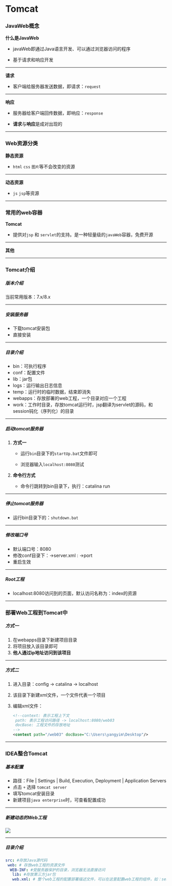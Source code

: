 # Tomcat

### JavaWeb概念

**什么是JavaWeb**

* javaWeb即通过Java语言开发、可以通过浏览器访问的程序

* 基于请求和响应开发

---

**请求**

* 客户端给服务器发送数据，即请求：`request`



---

**响应**

* 服务器给客户端回传数据，即响应：`response`

* **请求**与**响应**是成对出现的



---

### Web资源分类

**静态资源**

* `html`  `css`  `图片`等不会改变的资源

---

**动态资源**

* `js`  `jsp`等资源



---

### 常用的web容器

**Tomcat**

* 提供对`jsp` 和 `servlet`的支持。是一种轻量级的`javaWeb`容器，免费开源

---

**其他**



---

### Tomcat介绍

##### **版本介绍**

当前常用版本：7.x/8.x

---

##### **安装服务器**

* 下载tomcat安装包
* 直接安装

---

##### **目录介绍**

* bin：可执行程序
* conf：配置文件
* lib：jar包
* logs：运行输出日志信息
* temp：运行时的临时数据，结束即消失
* webapps：存放部署的web工程，一个目录对应一个工程
* work：工作时目录，存放tomcat运行时，jsp翻译为servlet的源码，和session钝化（序列化）的目录

---

##### **启动tomcat服务器**

1. **方式一**

   * 运行`bin`目录下的`startUp.bat`文件即可

   * 浏览器输入`localhost:8080`测试

2. **命令行方式**

   * 命令行跳转到bin目录下，执行：catalina run

---

##### **停止tomcat服务器**

* 运行bin目录下的：`shutdown.bat`

---

##### 修改端口号

* 默认端口号：8080
* 修改conf目录下：->server.xml : ->port
* 重启生效

---

##### Root工程

* localhost:8080访问到的页面，默认访问名称为：index的资源

---

### 部署Web工程到Tomcat中

##### 方式一

1. 在webapps目录下新建项目目录
2. 将项目放入该目录即可
3. **他人通过ip地址访问到该项目**

---

##### 方式二

1. 进入目录：config -> catalina -> localhost 

2. 该目录下新建xml文件，一个文件代表一个项目

3. 编辑xml文件：

   ```xml
   <!--context: 表示工程上下文
   	path: 表示工程访问路径 -> localhost:8080/web03
   	docBase: 工程文件的存放地址
   -->
   <context path="/web03" docBase="C:\Users\yangyim\Desktop"/>
   ```



---

### IDEA整合Tomcat

##### 基本配置

* 路径：File | Settings | Build, Execution, Deployment | Application Servers
* 点击 `+`  选择 `tomcat server`
* 填写tomcat安装目录
* 新建项目`java enterprise`时，可查看配置成功

---

##### 新建动态的Web工程

![](C:\Users\yangyim\Pictures\snipaste\Snipaste_2020-10-16_16-43-48.jpg)



---

##### 目录介绍

```yaml
src: #存放Java源代码
 web: # 存放web工程的资源文件
  WEB-INF: #受服务器保护的目录，浏览器无法直接访问
   lib: #存放第三方jar包
   web.xml: # 整个web工程的配置部署描述文件，可以在这里配置web工程的组件，如：servlet程序，filter过滤器，listener监听器等
```

